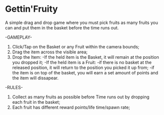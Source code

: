 # Gettin'Fruity
A simple drag and drop game where you must pick fruits as many fruits you can and put them in the basket before the time runs out.

-GAMEPLAY-

1) Click/Tap on the Basket or any Fruit within the camera bounds;
2) Drag the item across the visible area;
3) Drop the Item:
   -If the held item is the Basket, it will remain at the position you dropped it;
   -If the held item is a Fruit: 
                   -if there is no basket at the released position, it will return to the position you picked it up from;
                   -if the item is on top of the basket, you will earn a set amount of points and the item will dissapear.
   
-RULES-
1) Collect as many fruits as possible before Time runs out by dropping each fruit in the basket;
2) Each fruit has different reward points/life time/spawn rate;
